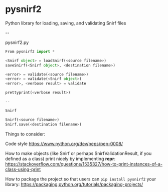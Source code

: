 # pysnirf2

Python library for loading, saving, and validating Snirf files

--

pysnirf2.py

```python
From pysnirf2 import *

<Snirf object> = loadSnirf(<source filename>)
saveSnirf(<Snirf object>, <destination filename>)

<error> = validate(<source filename>)
<error> = validate(<Snirf object>)
<error>, <verbose result> = validate

prettyprint(<verbose result>)

--

Snirf

Snirf(<source filename>)
Snirf.save(<destination filename>)
```

Things to consider:

Code style
https://www.python.org/dev/peps/pep-0008/

How to make objects (like Snirf or perhaps SnirfValidationResult, if you defined <verbose result> as a class) print nicely by implementing __repr__:
https://stackoverflow.com/questions/1535327/how-to-print-instances-of-a-class-using-print
  
How to package the project so that users can `pip install pysnirf2` your library:
https://packaging.python.org/tutorials/packaging-projects/
  
  

